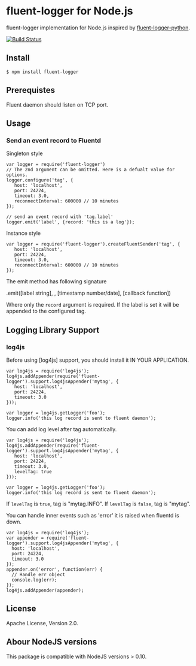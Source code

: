 # fluent-logger for Node.js

fluent-logger implementation for Node.js inspired by [fluent-logger-python].

[![Build Status](https://secure.travis-ci.org/fluent/fluent-logger-node.png?branch=master,develop)](http://travis-ci.org/fluent/fluent-logger-node)

## Install

    $ npm install fluent-logger

## Prerequistes

Fluent daemon should listen on TCP port.

## Usage

### Send an event record to Fluentd

Singleton style

    var logger = require('fluent-logger')
    // The 2nd argument can be omitted. Here is a defualt value for options.
    logger.configure('tag', {
       host: 'localhost',
       port: 24224,
       timeout: 3.0,
       reconnectInterval: 600000 // 10 minutes
    });

    // send an event record with 'tag.label'
    logger.emit('label', {record: 'this is a log'});

Instance style

    var logger = require('fluent-logger').createFluentSender('tag', {
       host: 'localhost',
       port: 24224,
       timeout: 3.0,
       reconnectInterval: 600000 // 10 minutes
    });


The emit method has following signature

   .emit([label string], <record object>, [timestamp number/date], [callback function])

Where only the `record` argument is required. If the label is set it will be
appended to the configured tag.

## Logging Library Support

### log4js

Before using [log4js] support, you should install it IN YOUR APPLICATION.


    var log4js = require('log4js');
    log4js.addAppender(require('fluent-logger').support.log4jsAppender('mytag', {
       host: 'localhost',
       port: 24224,
       timeout: 3.0
    }));

    var logger = log4js.getLogger('foo');
    logger.info('this log record is sent to fluent daemon');

You can add log level after tag automatically.

    var log4js = require('log4js');
    log4js.addAppender(require('fluent-logger').support.log4jsAppender('mytag', {
       host: 'localhost',
       port: 24224,
       timeout: 3.0,
       levelTag: true
    }));

    var logger = log4js.getLogger('foo');
    logger.info('this log record is sent to fluent daemon');

If `levelTag` is `true`, tag is "mytag.INFO". If `levelTag` is `false`, tag is "mytag".

You can handle inner events such as 'error' it is raised when fluentd
is down.

    var log4js = require('log4js');
    var appender = require('fluent-logger').support.log4jsAppender('mytag', {
      host: 'localhost',
      port: 24224,
      timeout: 3.0
    });
    appender.on('error', function(err) {
      // Handle err object
      console.log(err);
    });
    log4js.addAppender(appender);

## License

Apache License, Version 2.0.

[fluent-logger-python]: https://github.com/fluent/fluent-logger-python


## Abour NodeJS versions

This package is compatible with NodeJS versions > 0.10.
